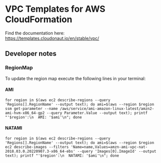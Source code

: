 # VPC Templates for AWS CloudFormation

Find the documentation here: https://templates.cloudonaut.io/en/stable/vpc/

## Developer notes

### RegionMap
To update the region map execute the following lines in your terminal:

#### AMI
```
for region in $(aws ec2 describe-regions --query 'Regions[].RegionName' --output text); do ami=$(aws --region $region ssm get-parameter --name /aws/service/ami-amazon-linux-latest/amzn2-ami-hvm-x86_64-gp2 --query Parameter.Value --output text); printf "'$region':\n  AMI: '$ami'\n"; done
```

#### NATAMI
```
for region in $(aws ec2 describe-regions --query 'Regions[].RegionName' --output text); do ami=$(aws --region $region ec2 describe-images --filters 'Name=name,Values=amzn-ami-vpc-nat-2018.03.0.20220907.3-x86_64-ebs' --query 'Images[0].ImageId' --output text); printf "'$region':\n  NATAMI: '$ami'\n"; done
```
